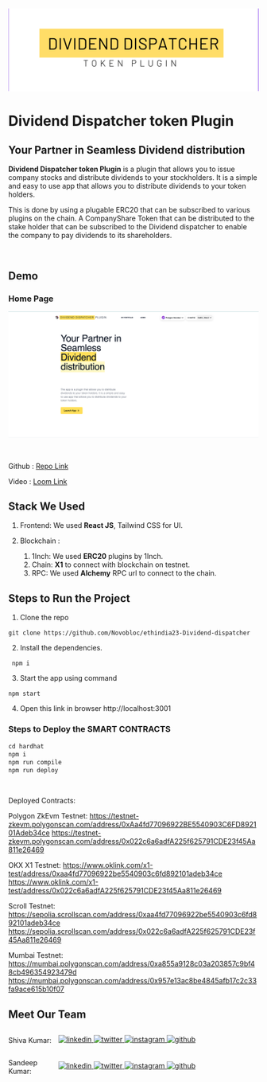 <br>

![Dividend Dispatcher token Plugin ](image/title.png)

# Dividend Dispatcher token Plugin

## Your Partner in Seamless Dividend distribution

**Dividend Dispatcher token Plugin** is a plugin that allows you to issue company stocks and distribute dividends to your stockholders. It is a simple and easy to use app that allows you to distribute dividends to your token holders.

This is done by using a plugable ERC20 that can be subscribed to various plugins on the chain. A CompanyShare Token that can be distributed to the stake holder that can be subscribed to the Dividend dispatcher to enable the company to pay dividends to its shareholders.

<br>

## Demo

### Home Page

![Home](image/home.png)

<br>

Github : <a style="margin-bottom: 5px;" href="https://github.com/Novobloc/ethindia23-Dividend-dispatcher" target="_blank"> Repo Link </a>

Video : <a style="margin-bottom: 5px;" href="https://www.loom.com/share/d18912b1c10a4daca6d6d7750f90b4e2?sid=7f2276c0-ff95-4b10-b4ad-70d6269c4132" target="_blank"> Loom Link </a>

## Stack We Used

1. Frontend: We used **React JS**, Tailwind CSS for UI.

2. Blockchain :
   1. 1Inch: We used **ERC20** plugins by 1Inch.
   2. Chain: **X1** to connect with blockchain on testnet.
   3. RPC: We used **Alchemy** RPC url to connect to the chain.

## Steps to Run the Project

1. Clone the repo

```
git clone https://github.com/Novobloc/ethindia23-Dividend-dispatcher
```

2. Install the dependencies.

```
 npm i
```

3. Start the app using command

```
npm start
```

4. Open this link in browser http://localhost:3001

### Steps to Deploy the SMART CONTRACTS

```
cd hardhat
npm i
npm run compile
npm run deploy

```

<br>

Deployed Contracts:

Polygon ZkEvm Testnet:
https://testnet-zkevm.polygonscan.com/address/0xAa4fd77096922BE5540903C6FD892101Adeb34ce
https://testnet-zkevm.polygonscan.com/address/0x022c6a6adfA225f625791CDE23f45Aa811e26469

OKX X1 Testnet:
https://www.oklink.com/x1-test/address/0xaa4fd77096922be5540903c6fd892101adeb34ce
https://www.oklink.com/x1-test/address/0x022c6a6adfA225f625791CDE23f45Aa811e26469

Scroll Testnet:
https://sepolia.scrollscan.com/address/0xaa4fd77096922be5540903c6fd892101adeb34ce
https://sepolia.scrollscan.com/address/0x022c6a6adfA225f625791CDE23f45Aa811e26469

Mumbai Testnet:
https://mumbai.polygonscan.com/address/0xa855a9128c03a203857c9bf48cb496354923479d
https://mumbai.polygonscan.com/address/0x957e13ac8be4845afb17c2c33fa9ace615b10f07

## Meet Our Team

<div style="display: flex; justify-content: space-between; align-items: center;">
   <p style="flex:1">Shiva Kumar: </p>
   <div style="flex:4; justify-content: space-between;">
      <a href="https://www.linkedin.com/in/shivamangina/" target="_blank">
      <img src=https://img.shields.io/badge/linkedin-%2300acee.svg?color=405DE6&style=for-the-badge&logo=linkedin&logoColor=white alt=linkedin style="margin-bottom: 5px;" />
      </a>
      <a href="https://twitter.com/shivakmangina" target="_blank">
      <img src=https://img.shields.io/badge/twitter-%2300acee.svg?color=1DA1F2&style=for-the-badge&logo=twitter&logoColor=white alt=twitter style="margin-bottom: 5px;" />
      </a>
      <a href="https://www.instagram.com/shiva_mangina" target="_blank">
      <img src=https://img.shields.io/badge/instagram-%ff5851db.svg?color=C13584&style=for-the-badge&logo=instagram&logoColor=white alt=instagram style="margin-bottom: 5px;" />
      </a>
      <a href="https://github.com/shivamangina" target="_blank">
      <img src=https://img.shields.io/badge/GitHub-100000?style=for-the-badge&logo=github&logoColor=white alt=github style="margin-bottom: 5px;" />
      </a>
   </div>
</div>

<div style="display: flex; justify-content: space-between; align-items: center;">
   <p style="flex:1">Sandeep Kumar: </p>
   <div style="flex:4; justify-content: space-between;">
      <a href="https://www.linkedin.com/in/satyasandeep" target="_blank">
      <img src=https://img.shields.io/badge/linkedin-%2300acee.svg?color=405DE6&style=for-the-badge&logo=linkedin&logoColor=white alt=linkedin style="margin-bottom: 5px;" />
      </a>
      <a href="https://twitter.com/satyasandeep76" target="_blank">
      <img src=https://img.shields.io/badge/twitter-%2300acee.svg?color=1DA1F2&style=for-the-badge&logo=twitter&logoColor=white alt=twitter style="margin-bottom: 5px;" />
      </a>
      <a href="https://www.instagram.com/satyasandeep007" target="_blank">
      <img src=https://img.shields.io/badge/instagram-%ff5851db.svg?color=C13584&style=for-the-badge&logo=instagram&logoColor=white alt=instagram style="margin-bottom: 5px;" />
      </a>
      <a href="https://github.com/satyasandeep007" target="_blank">
      <img src=https://img.shields.io/badge/GitHub-100000?style=for-the-badge&logo=github&logoColor=white alt=github style="margin-bottom: 5px;" />
      </a>
   </div>
</div>
